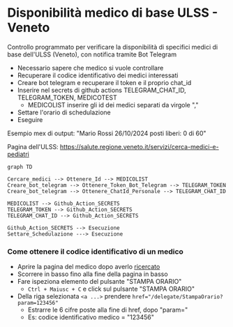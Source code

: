 # Disponibilità medico di base ULSS - Veneto

Controllo programmato per verificare la disponibilità di specifici medici di base dell'ULSS (Veneto), con notifica tramite Bot Telegram

- Necessario sapere che medico si vuole controllare
- Recuperare il codice identificativo dei medici interessati
- Creare bot telegram e recuperare il token e il proprio chat_id
- Inserire nel secrets di github actions TELEGRAM_CHAT_ID, TELEGRAM_TOKEN, MEDICOTEST
  - MEDICOLIST inserire gli id dei medici separati da virgole ","
- Settare l'orario di schedulazione
- Eseguire

Esempio mex di output:
"Mario Rossi  26/10/2024  posti liberi: 0 di 60"

Pagina dell'ULSS: 
https://salute.regione.veneto.it/servizi/cerca-medici-e-pediatri

``` mermaid
graph TD

Cercare_medici --> Ottenere_Id --> MEDICOLIST
Creare_bot_telegram --> Ottenere_Token_Bot_Telegram --> TELEGRAM_TOKEN
Creare_bot_telegram --> Ottenere_ChatId_Personale --> TELEGRAM_CHAT_ID

MEDICOLIST --> Github_Action_SECRETS
TELEGRAM_TOKEN --> Github_Action_SECRETS
TELEGRAM_CHAT_ID --> Github_Action_SECRETS

Github_Action_SECRETS --> Esecuzione
Settare_Schedulazione ---> Esecuzione
```

### Come ottenere il codice identificativo di un medico
- Aprire la pagina del medico dopo averlo [ricercato](https://salute.regione.veneto.it/servizi/cerca-medici-e-pediatri)
- Scorrere in basso fino alla fine della pagina in basso
- Fare ispeziona elemento del pulsante "STAMPA ORARIO" 
  - `Ctrl + Maiusc + C` e click sul pulsante "STAMPA ORARIO"
- Della riga selezionata `<a ...>` prendere `href="/delegate/StampaOrario?param=123456"`
  - Estrarre le 6 cifre poste alla fine di href, dopo "param="
  - Es: codice identificativo medico = "123456"